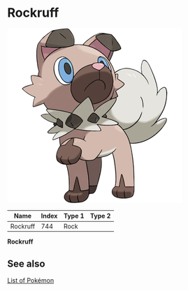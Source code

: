 # Rockruff


![Rockruff](images/744.png)

| **Name** | **Index** | **Type 1** | **Type 2** |
|----|----|----|----|
| Rockruff | 744 | Rock  |  |

**Rockruff** 

## See also

[List of Pokémon](../pokemon.md)
